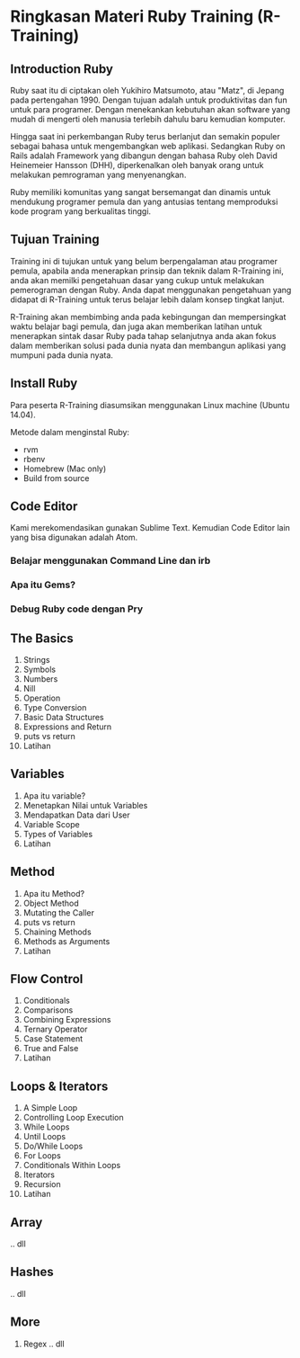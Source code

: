 # Ringkasan Materi Ruby Training (R-Training)

## Introduction Ruby

Ruby saat itu di ciptakan oleh Yukihiro Matsumoto, atau "Matz", di Jepang pada pertengahan 1990. Dengan tujuan adalah untuk produktivitas dan fun untuk para programer. Dengan menekankan kebutuhan akan software yang mudah di mengerti oleh manusia terlebih dahulu baru kemudian komputer. 

Hingga saat ini perkembangan Ruby terus berlanjut dan semakin populer sebagai bahasa untuk mengembangkan web aplikasi. Sedangkan Ruby on Rails adalah Framework yang dibangun dengan bahasa Ruby oleh David Heinemeier Hansson (DHH), diperkenalkan oleh banyak orang untuk melakukan pemrograman yang menyenangkan.

Ruby memiliki komunitas yang sangat bersemangat dan dinamis untuk mendukung programer pemula dan yang antusias tentang memproduksi kode program yang berkualitas tinggi.

## Tujuan Training

Training ini di tujukan untuk yang belum berpengalaman atau programer pemula, apabila anda menerapkan prinsip dan teknik dalam R-Training ini, anda akan memilki pengetahuan dasar yang cukup untuk melakukan pemerograman dengan Ruby. Anda dapat menggunakan pengetahuan yang didapat di R-Training untuk terus belajar lebih dalam konsep tingkat lanjut. 

R-Training akan membimbing anda pada kebingungan dan mempersingkat waktu belajar bagi pemula, dan juga akan memberikan latihan untuk menerapkan sintak dasar Ruby pada tahap selanjutnya anda akan fokus dalam memberikan solusi pada dunia nyata dan membangun aplikasi yang mumpuni pada dunia nyata.

## Install Ruby

Para peserta R-Training diasumsikan menggunakan Linux machine (Ubuntu 14.04).

Metode dalam menginstal Ruby:

+ rvm
+ rbenv
+ Homebrew (Mac only)
+ Build from source

## Code Editor

Kami merekomendasikan gunakan Sublime Text. Kemudian Code Editor lain yang bisa digunakan adalah Atom.

### Belajar menggunakan Command Line dan irb

### Apa itu Gems?

### Debug Ruby code dengan Pry

## The Basics

1. Strings
2. Symbols
3. Numbers
4. Nill
5. Operation
6. Type Conversion
7. Basic Data Structures
8. Expressions and Return
9. puts vs return
10. Latihan

## Variables

1. Apa itu variable?
2. Menetapkan Nilai untuk Variables
3. Mendapatkan Data dari User
4. Variable Scope
5. Types of Variables
6. Latihan

## Method

1. Apa itu Method?
2. Object Method
3. Mutating the Caller
4. puts vs return
5. Chaining Methods
6. Methods as Arguments
7. Latihan

## Flow Control

1. Conditionals
2. Comparisons
3. Combining Expressions
4. Ternary Operator
5. Case Statement
6. True and False
7. Latihan

## Loops & Iterators

1. A Simple Loop
2. Controlling Loop Execution
3. While Loops
4. Until Loops
5. Do/While Loops
6. For Loops
7. Conditionals Within Loops
8. Iterators
9. Recursion
10. Latihan

## Array
..
dll

## Hashes
..
dll

## More
1. Regex
..
dll



